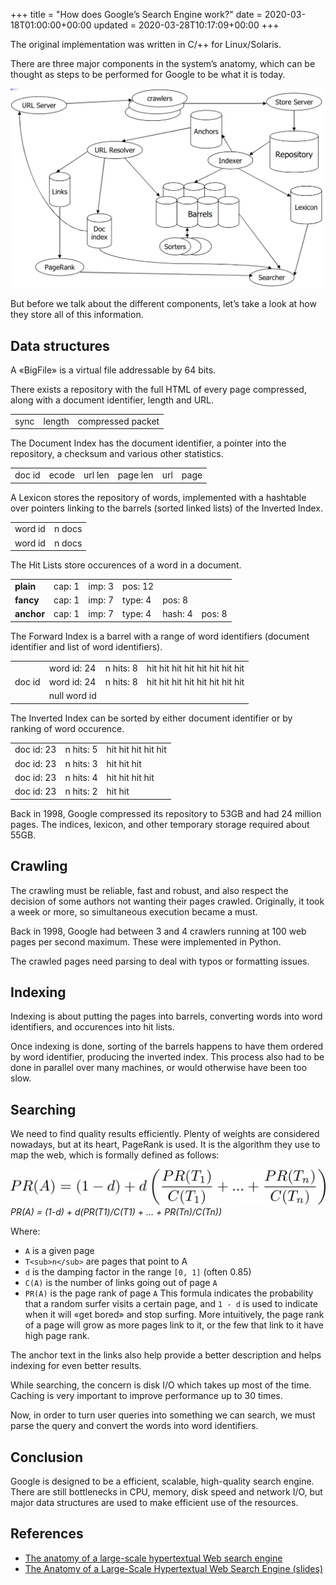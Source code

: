 +++
title = "How does Google’s Search Engine work?"
date = 2020-03-18T01:00:00+00:00
updated = 2020-03-28T10:17:09+00:00
+++

The original implementation was written in C/++ for Linux/Solaris.

There are three major components in the system’s anatomy, which can be thought as steps to be performed for Google to be what it is today.

![](image-1024x649.png)

But before we talk about the different components, let’s take a look at how they store all of this information.

## Data structures

A «BigFile» is a virtual file addressable by 64 bits.

There exists a repository with the full HTML of every page compressed, along with a document identifier, length and URL.

<table class="">
 <tbody>
  <tr>
   <td>
    sync
   </td>
   <td>
    length
   </td>
   <td>
    compressed packet
   </td>
  </tr>
 </tbody>
</table>

The Document Index has the document identifier, a pointer into the repository, a checksum and various other statistics.

<table class="">
 <tbody>
  <tr>
   <td>
    doc id
   </td>
   <td>
    ecode
   </td>
   <td>
    url len
   </td>
   <td>
    page len
   </td>
   <td>
    url
   </td>
   <td>
    page
   </td>
  </tr>
 </tbody>
</table>

A Lexicon stores the repository of words, implemented with a hashtable over pointers linking to the barrels (sorted linked lists) of the Inverted Index.

<table class="">
 <tbody>
  <tr>
   <td>
    word id
   </td>
   <td>
    n docs
   </td>
  </tr>
  <tr>
   <td>
    word id
   </td>
   <td>
    n docs
   </td>
  </tr>
 </tbody>
</table>

The Hit Lists store occurences of a word in a document.

<table class="">
 <tbody>
  <tr>
   <td>
    <strong>
     plain
    </strong>
   </td>
   <td>
    cap: 1
   </td>
   <td>
    imp: 3
   </td>
   <td>
    pos: 12
   </td>
  </tr>
  <tr>
   <td>
    <strong>
     fancy
    </strong>
   </td>
   <td>
    cap: 1
   </td>
   <td>
    imp: 7
   </td>
   <td>
    type: 4
   </td>
   <td>
    pos: 8
   </td>
  </tr>
  <tr>
   <td>
    <strong>
     anchor
    </strong>
   </td>
   <td>
    cap: 1
   </td>
   <td>
    imp: 7
   </td>
   <td>
    type: 4
   </td>
   <td>
    hash: 4
   </td>
   <td>
    pos: 8
   </td>
  </tr>
 </tbody>
</table>

The Forward Index is a barrel with a range of word identifiers (document identifier and list of word identifiers).

<table class="">
 <tbody>
  <tr>
   <td rowspan="3">
    doc id
   </td>
   <td>
    word id: 24
   </td>
   <td>
    n hits: 8
   </td>
   <td>
    hit hit hit hit hit hit hit hit
   </td>
  </tr>
  <tr>
   <td>
    word id: 24
   </td>
   <td>
    n hits: 8
   </td>
   <td>
    hit hit hit hit hit hit hit hit
   </td>
  </tr>
  <tr>
   <td>
    null word id
   </td>
  </tr>
 </tbody>
</table>

The Inverted Index can be sorted by either document identifier or by ranking of word occurence.

<table class="">
 <tbody>
  <tr>
   <td>
    doc id: 23
   </td>
   <td>
    n hits: 5
   </td>
   <td>
    hit hit hit hit hit
   </td>
  </tr>
  <tr>
   <td>
    doc id: 23
   </td>
   <td>
    n hits: 3
   </td>
   <td>
    hit hit hit
   </td>
  </tr>
  <tr>
   <td>
    doc id: 23
   </td>
   <td>
    n hits: 4
   </td>
   <td>
    hit hit hit hit
   </td>
  </tr>
  <tr>
   <td>
    doc id: 23
   </td>
   <td>
    n hits: 2
   </td>
   <td>
    hit hit
   </td>
  </tr>
 </tbody>
</table>

Back in 1998, Google compressed its repository to 53GB and had 24 million pages. The indices, lexicon, and other temporary storage required about 55GB.

## Crawling

The crawling must be reliable, fast and robust, and also respect the decision of some authors not wanting their pages crawled. Originally, it took a week or more, so simultaneous execution became a must.

Back in 1998, Google had between 3 and 4 crawlers running at 100 web pages per second maximum. These were implemented in Python.

The crawled pages need parsing to deal with typos or formatting issues.

## Indexing

Indexing is about putting the pages into barrels, converting words into word identifiers, and occurences into hit lists.

Once indexing is done, sorting of the barrels happens to have them ordered by word identifier, producing the inverted index. This process also had to be done in parallel over many machines, or would otherwise have been too slow.

## Searching

We need to find quality results efficiently. Plenty of weights are considered nowadays, but at its heart, PageRank is used. It is the algorithm they use to map the web, which is formally defined as follows:

![](8e1e61b119e107fcb4bdd7e78f649985.png)
_PR(A) = (1-d) + d(PR(T1)/C(T1) + … + PR(Tn)/C(Tn))_

Where:

* `A` is a given page
* `T<sub>n</sub>` are pages that point to A
* `d` is the damping factor in the range `[0, 1]` (often 0.85)
* `C(A)` is the number of links going out of page `A`
* `PR(A)` is the page rank of page `A`
This formula indicates the probability that a random surfer visits a certain page, and `1 - d` is used to indicate when it will «get bored» and stop surfing. More intuitively, the page rank of a page will grow as more pages link to it, or the few that link to it have high page rank.

The anchor text in the links also help provide a better description and helps indexing for even better results.

While searching, the concern is disk I/O which takes up most of the time. Caching is very important to improve performance up to 30 times.

Now, in order to turn user queries into something we can search, we must parse the query and convert the words into word identifiers.

## Conclusion

Google is designed to be a efficient, scalable, high-quality search engine. There are still bottlenecks in CPU, memory, disk speed and network I/O, but major data structures are used to make efficient use of the resources.

## References

* [The anatomy of a large-scale hypertextual Web search engine](https://snap.stanford.edu/class/cs224w-readings/Brin98Anatomy.pdf)
* [The Anatomy of a Large-Scale Hypertextual Web Search Engine (slides)](https://www.site.uottawa.ca/~diana/csi4107/Google_SearchEngine.pdf)